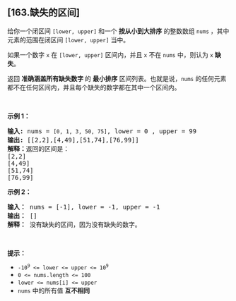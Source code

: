 ## [163.缺失的区间]
<p>给你一个闭区间&nbsp;<code>[lower, upper]</code> 和一个 <strong>按从小到大排序</strong> 的整数数组 <code>nums</code><em><strong>&nbsp;</strong></em>，其中元素的范围在闭区间&nbsp;<code>[lower, upper]</code>&nbsp;当中。</p>

<p>如果一个数字 <code>x</code> 在 <code>[lower, upper]</code>&nbsp;区间内，并且 <code>x</code> 不在 <code>nums</code> 中，则认为 <code>x</code> <strong>缺失</strong>。</p>

<p>返回&nbsp;<strong>准确涵盖所有缺失数字&nbsp;</strong>的 <strong>最小排序</strong> 区间列表。也就是说，<code>nums</code> 的任何元素都不在任何区间内，并且每个缺失的数字都在其中一个区间内。</p>
&nbsp;

<p><strong class="example">示例 1：</strong></p>

<pre>
<strong>输入: </strong>nums = <code>[0, 1, 3, 50, 75]</code>, lower = 0 , upper = 99
<strong>输出: </strong>[[2,2],[4,49],[51,74],[76,99]]
<strong>解释：</strong>返回的区间是：
[2,2]
[4,49]
[51,74]
[76,99]</pre>

<p><strong class="example">示例 2：</strong></p>

<pre>
<strong>输入：</strong> nums = [-1], lower = -1, upper = -1
<strong>输出：</strong> []
<b>解释：</b>&nbsp;没有缺失的区间，因为没有缺失的数字。</pre>

<p>&nbsp;</p>

<p><strong>提示：</strong></p>

<ul>
	<li><code>-10<sup>9</sup> &lt;= lower &lt;= upper &lt;= 10<sup>9</sup></code></li>
	<li><code>0 &lt;= nums.length &lt;= 100</code></li>
	<li><code>lower &lt;= nums[i] &lt;= upper</code></li>
	<li><code>nums</code> 中的所有值 <strong>互不相同</strong></li>
</ul>
